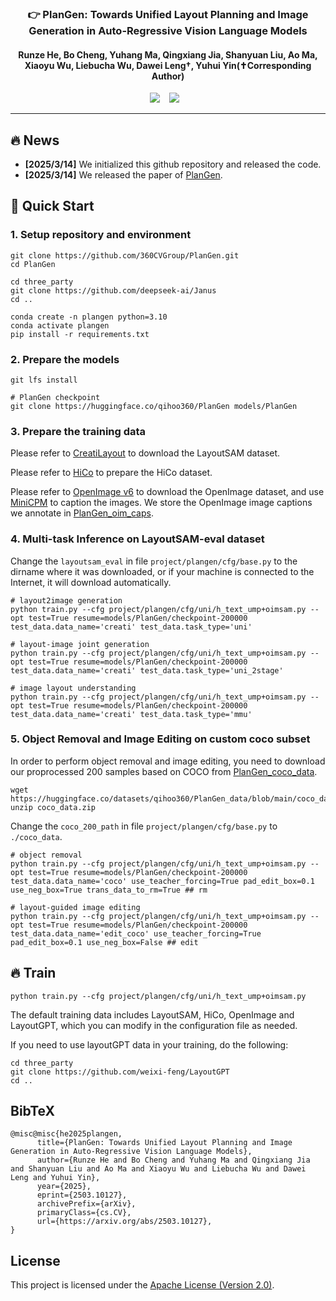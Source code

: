 

### <div align="center">👉 PlanGen: Towards Unified Layout Planning and Image Generation in Auto-Regressive Vision Language Models<div> 
<!-- ### <div align="center"> 💥 Arxiv 2025！ <div>  -->
#### <div align="center"> Runze He, Bo Cheng, Yuhang Ma, Qingxiang Jia,  Shanyuan Liu, Ao Ma, Xiaoyu Wu, Liebucha Wu, Dawei Leng†, Yuhui Yin(✝Corresponding Author) <div>

<div align="center">
  <a href="https://360cvgroup.github.io/PlanGen/"><img src="https://img.shields.io/static/v1?label=Project%20Page&message=Github&color=blue&logo=github-pages"></a> &ensp;
  <a href="https://arxiv.org/abs/2503.10127"><img src="https://img.shields.io/static/v1?label=Paper&message=Arxiv:PlanGen&color=red&logo=arxiv"></a> &ensp;
  <!-- <a href=""><img src="https://img.shields.io/static/v1?label=App&message=ComfyUI&&color=green"></a> &ensp; -->
</div>

---
## 🔥 News 
- **[2025/3/14]** We initialized this github repository and released the code.
- **[2025/3/14]** We released the paper of [PlanGen](https://arxiv.org/abs/2410.14324).

<!-- ## 🕓 Schedules
- **[Temporary uncertainty]** We plan to release the 2nd generation HiCo(more lightweight). -->

<!-- ## 💻 Quick Demos
Image demos can be found on the [HiCo](https://360cvgroup.github.io/HiCo_T2I/). Some of them are contributed by the community. You can customize your own personalized generation using the following reasoning code. -->

## 🔧 Quick Start
<!-- ### 0. Experimental environment -->
<!-- We tested our inference code on a machine with a 24GB 3090 GPU and CUDA environment version 12.1. -->

### 1. Setup repository and environment
```
git clone https://github.com/360CVGroup/PlanGen.git
cd PlanGen

cd three_party
git clone https://github.com/deepseek-ai/Janus
cd ..

conda create -n plangen python=3.10
conda activate plangen
pip install -r requirements.txt
```
### 2. Prepare the models
```
git lfs install

# PlanGen checkpoint
git clone https://huggingface.co/qihoo360/PlanGen models/PlanGen
```
### 3. Prepare the training data

Please refer to [CreatiLayout](https://github.com/HuiZhang0812/CreatiLayout?tab=readme-ov-file#dataset) to download the LayoutSAM dataset.

Please refer to [HiCo](https://github.com/360CVGroup/HiCo_T2I) to prepare the HiCo dataset.

Please refer to [OpenImage v6](https://storage.googleapis.com/openimages/web/download.html) to download the OpenImage dataset, and use [MiniCPM](https://huggingface.co/openbmb/MiniCPM-V-2_6) to caption the images. We store the OpenImage image captions we annotate in [PlanGen_oim_caps](https://huggingface.co/datasets/qihoo360/PlanGen_data/blob/main/oim_caps.tgz).


### 4. Multi-task Inference on LayoutSAM-eval dataset

Change the `layoutsam_eval` in file `project/plangen/cfg/base.py` to the dirname where it was downloaded, or if your machine is connected to the Internet, it will download automatically.
```
# layout2image generation
python train.py --cfg project/plangen/cfg/uni/h_text_ump+oimsam.py --opt test=True resume=models/PlanGen/checkpoint-200000 test_data.data_name='creati' test_data.task_type='uni'

# layout-image joint generation
python train.py --cfg project/plangen/cfg/uni/h_text_ump+oimsam.py --opt test=True resume=models/PlanGen/checkpoint-200000 test_data.data_name='creati' test_data.task_type='uni_2stage'

# image layout understanding
python train.py --cfg project/plangen/cfg/uni/h_text_ump+oimsam.py --opt test=True resume=models/PlanGen/checkpoint-200000 test_data.data_name='creati' test_data.task_type='mmu'
```

### 5. Object Removal and Image Editing on custom coco subset

In order to perform object removal and image editing, you need to download our proprocessed 200 samples based on COCO from [PlanGen_coco_data](https://huggingface.co/datasets/qihoo360/PlanGen_data/blob/main/coco_data.zip).
```
wget https://huggingface.co/datasets/qihoo360/PlanGen_data/blob/main/coco_data.zip
unzip coco_data.zip
```
Change the `coco_200_path` in file `project/plangen/cfg/base.py` to `./coco_data`.
```
# object removal
python train.py --cfg project/plangen/cfg/uni/h_text_ump+oimsam.py --opt test=True resume=models/PlanGen/checkpoint-200000 test_data.data_name='coco' use_teacher_forcing=True pad_edit_box=0.1 use_neg_box=True trans_data_to_rm=True ## rm

# layout-guided image editing
python train.py --cfg project/plangen/cfg/uni/h_text_ump+oimsam.py --opt test=True resume=models/PlanGen/checkpoint-200000 test_data.data_name='edit_coco' use_teacher_forcing=True pad_edit_box=0.1 use_neg_box=False ## edit
```

## 🔥 Train

```
python train.py --cfg project/plangen/cfg/uni/h_text_ump+oimsam.py
```
The default training data includes LayoutSAM, HiCo, OpenImage and LayoutGPT, which you can modify in the configuration file as needed.

If you need to use layoutGPT data in your training, do the following:
```
cd three_party
git clone https://github.com/weixi-feng/LayoutGPT
cd ..
```

## BibTeX
```
@misc@misc{he2025plangen,
      title={PlanGen: Towards Unified Layout Planning and Image Generation in Auto-Regressive Vision Language Models}, 
      author={Runze He and Bo Cheng and Yuhang Ma and Qingxiang Jia and Shanyuan Liu and Ao Ma and Xiaoyu Wu and Liebucha Wu and Dawei Leng and Yuhui Yin},
      year={2025},
      eprint={2503.10127},
      archivePrefix={arXiv},
      primaryClass={cs.CV},
      url={https://arxiv.org/abs/2503.10127}, 
}
```
## License
This project is licensed under the [Apache License (Version 2.0)](https://github.com/modelscope/modelscope/blob/master/LICENSE).

